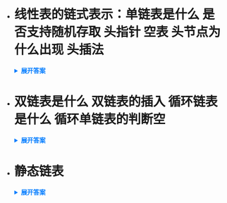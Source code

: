 - # 线性表的链式表示：单链表是什么 是否支持随机存取 头指针 空表 头节点为什么出现 头插法
  <details>
    <summary style="font-weight: bold; color: #007bff;">展开答案</summary>
    <ul>    
    <li style="color: blue;">如果 逻辑结构是 线性表 存储是分散并且通过指针得到下一个元素地址的 存储方法 就是 单链表</li>
    <li style="color: blue;">不支持 单链表查找只能通过 前一个元素的next 指针获取到下一个元素的地址 只能进行顺序存取 也就是遍历 </li>
    <li style="color: blue;">我们规定 存在一个头指针 用于表示单链表 也就是这个指针指向的是单链表的第一个元素 如果头指针=Null 那么单链表就是空表 </li>
    <li style="color: blue;">如果没有头节点 那么我们处理单链表第一个元素需要进行判断 如果第一个元素就需要特殊处理 并且对于空表和非空表也需要区分处理</li>
    <li style="color: blue;">头插法是插入元素的方法（这里都是带上头节点） 是通过L指针进行插入 插入方法为     p->data=x;p->next =  L->next;L->next=p;</li>
    <li style="color: blue;">尾插法是插入元素的时候 通过一个尾指针 进行插入总是插入到单链表的最后一个元素 插入方法为 p->data=x;r->next=p;r=s</li>
    </ul>
  </details>

- # 双链表是什么 双链表的插入 循环链表是什么 循环单链表的判断空
  <details>
    <summary style="font-weight: bold; color: #007bff;">展开答案</summary>
    <ul>    
    <li style="color: blue;">单链表只存在一个 next指针 指向下一个元素 如果元素存在一个 previous指针 指向元素前一个的地址 这就是双链表指针（头节点的pre指向null</li>
    <li style="color: blue;">如果一个元素需要插入在 当前指向a 的p指针后面 那么通过 s->data=x ;p->next->pre = s;s->next=p->next;s->pre=p;p->next=s</li>
    <li style="color: blue;">如果 现在是一个单链表 那么 最后一个元素的next 不再指向null 而是指向 L 那么就是循环链表</li>
    <li style="color: blue;">对于循环单链表 判断表空不再是通过 L->NULL 因为头节点即使没有元素 也是指向L 所以通过判断 L->next=L 即可判断空</li>
    <li style="color: blue;">头插法是插入元素的方法（这里都是带上头节点） 是通过L指针进行插入 插入方法为     p->data=x;p->next =  L->next;L->next=p;</li>
    <li style="color: blue;">尾插法是插入元素的时候 通过一个尾指针 进行插入总是插入到单链表的最后一个元素 插入方法为 p->data=x;r->next=p;r=s</li>
    </ul>
  </details>

- # 静态链表
  <details>
    <summary style="font-weight: bold; color: #007bff;">展开答案</summary>
    <ul>    
    <li style="color: blue;">不通过指针而是通过数组实现的链表就是静态链表 也存在 data和next 通过数组下标0作为开始 他的next就是第一个元素的数组位置</li>
    <li style="color: blue;">如果一个元素需要插入在 当前指向a 的p指针后面 那么通过 s->data=x ;p->next->pre = s;s->next=p->next;s->pre=p;p->next=s</li>
    <li style="color: blue;">如果 现在是一个单链表 那么 最后一个元素的next 不再指向null 而是指向 L 那么就是循环链表</li>
    <li style="color: blue;">对于循环单链表 判断表空不再是通过 L->NULL 因为头节点即使没有元素 也是指向L 所以通过判断 L->next=L 即可判断空</li>
    <li style="color: blue;">头插法是插入元素的方法（这里都是带上头节点） 是通过L指针进行插入 插入方法为     p->data=x;p->next =  L->next;L->next=p;</li>
    <li style="color: blue;">尾插法是插入元素的时候 通过一个尾指针 进行插入总是插入到单链表的最后一个元素 插入方法为 p->data=x;r->next=p;r=s</li>
    </ul>
  </details>
  

